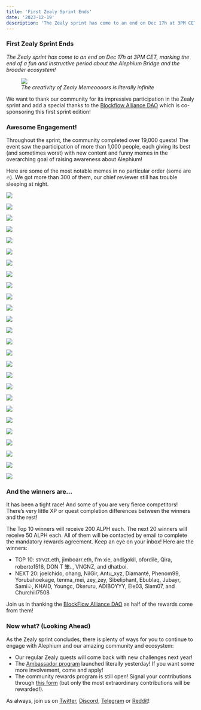 ```yaml
---
title: 'First Zealy Sprint Ends'
date: '2023-12-19'
description: 'The Zealy sprint has come to an end on Dec 17h at 3PM CET, marking the end of a fun and instructive period about the Alephium Bridge and…'
---
```


### First Zealy Sprint Ends

_The Zealy sprint has come to an end on Dec 17h at 3PM CET, marking the end of a fun and instructive period about the Alephium Bridge and the broader ecosystem!_

<figure id="3823" class="graf graf--figure graf-after--p">
<img src="https://cdn-images-1.medium.com/max/800/0*IxGlAubqHVvM4itB" class="graf-image" data-image-id="0*IxGlAubqHVvM4itB" data-width="470" data-height="500" data-is-featured="true" />
<figcaption><em>The creativity of Zealy Memeoooors is literally infinite</em></figcaption>
</figure>

We want to thank our community for its impressive participation in the Zealy sprint and add a special thanks to the <a href="https://twitter.com/Blockflow_DAO" class="markup--anchor markup--p-anchor" data-href="https://twitter.com/Blockflow_DAO" rel="noopener" target="_blank">Blockflow Alliance DAO</a> which is co-sponsoring this first sprint edition!

### Awesome Engagement!

Throughout the sprint, the community completed over 19,000 quests! The event saw the participation of more than 1,000 people, each giving its best (and sometimes worst) with new content and funny memes in the overarching goal of raising awareness about Alephium!

Here are some of the most notable memes in no particular order (some are 🔥). We got more than 300 of them, our chief reviewer still has trouble sleeping at night.

![](https://cdn-images-1.medium.com/max/400/1*tkWKga4jtDNgpT9xW2Vo7w.jpeg)

![](https://cdn-images-1.medium.com/max/600/1*CQ2oKF6kyRF7i2u0DTECnQ.jpeg)

![](https://cdn-images-1.medium.com/max/400/1*-AYiQhPqvMMZtN0-AAzqBg.jpeg)

![](https://cdn-images-1.medium.com/max/400/1*26H4pGM6b_FZecP8PsCb0w.jpeg)

![](https://cdn-images-1.medium.com/max/600/1*EODIsDqd80lXUUjh3Ng01w.png)

![](https://cdn-images-1.medium.com/max/400/1*MzN-A7QwjtFmxjqUOIsoVQ.png)

![](https://cdn-images-1.medium.com/max/600/1*hscCHccGC2shlwUjJM-Qgw.jpeg)

![](https://cdn-images-1.medium.com/max/400/1*_YwW7QiyouN_aMu1o5cpRA.png)

![](https://cdn-images-1.medium.com/max/400/1*tqGBiCa8z5MNkovaC4JOpw.jpeg)

![](https://cdn-images-1.medium.com/max/600/1*IjnyBN7AEjV77AfozePOMw.jpeg)

![](https://cdn-images-1.medium.com/max/400/1*-yYjypHCen0JuzpAzXscEw.jpeg)

![](https://cdn-images-1.medium.com/max/400/1*4SCLVuOMBwtZTZBSpLgrfg.png)

![](https://cdn-images-1.medium.com/max/400/1*6zaUCCVMZpjRfWHYmX8qkg.jpeg)

![](https://cdn-images-1.medium.com/max/400/1*rk38FivUHtlv6HcQhdD8DA.png)

![](https://cdn-images-1.medium.com/max/600/1*4aFQfyPcyKyAcVJSIhE67Q.jpeg)

![](https://cdn-images-1.medium.com/max/600/1*bcVXQTFKOl-QsJ1j8hM3OQ.jpeg)

![](https://cdn-images-1.medium.com/max/600/1*zGxhTjMv5om5GcKDfWoeKg.jpeg)

![](https://cdn-images-1.medium.com/max/400/1*m4lpOfO6G_t3GbHZxSyZTQ.jpeg)

![](https://cdn-images-1.medium.com/max/600/1*krB5Qgh6ct-C71FznRB36g.jpeg)

![](https://cdn-images-1.medium.com/max/400/1*2sM7Drwp_lCeIEECS6x4mg.png)

![](https://cdn-images-1.medium.com/max/600/1*kCGN091CwtFCWT7WE9qwzw.png)

![](https://cdn-images-1.medium.com/max/400/1*nJ3KNkubQgdcvAUMYzsOyg.jpeg)

![](https://cdn-images-1.medium.com/max/600/1*6lS8_7Seg8hwyUjNkJTAqQ.jpeg)

![](https://cdn-images-1.medium.com/max/600/1*ixKpZKXJCHROkVrC6brIwg.jpeg)

![](https://cdn-images-1.medium.com/max/800/1*9ExissPNauAQtt4woZzw1w.jpeg)

![](https://cdn-images-1.medium.com/max/600/1*b0fIjwUS2E5iQj9ENASw0g.jpeg)

### And the winners are…

It has been a tight race! And some of you are very fierce competitors! There’s very little XP or quest completion differences between the winners and the rest!

The Top 10 winners will receive 200 ALPH each. The next 20 winners will receive 50 ALPH each. All of them will be contacted by email to complete the mandatory rewards agreement. Keep an eye on your inbox! Here are the winners:

- <span id="3cb2">TOP 10: strvzt.eth, jimboarr.eth, I’m xie, andigokil, ofordile, Qira, roberto1516, DON T 笨､, VNGNZ, and dhatboi.</span>
- <span id="87ba">NEXT 20: joelchido, ohang, NilGir, Antu_xyz, Diamanté, Phenom99, Yorubahoekage, tenma_mei, zey_zey, Sibeliphant, Ebublaq, Jubayr, Sami♧, KHAID, Youngc, Okeruru, ADIBOYYY, Ele03, Siam07, and Churchill7508</span>

Join us in thanking the <a href="https://twitter.com/Blockflow_DAO" class="markup--anchor markup--p-anchor" data-href="https://twitter.com/Blockflow_DAO" rel="noopener" target="_blank">BlockFlow Alliance DAO</a> as half of the rewards come from them!

### Now what? (Looking Ahead)

As the Zealy sprint concludes, there is plenty of ways for you to continue to engage with Alephium and our amazing community and ecosystem:

- <span id="b95f">Our regular Zealy quests will come back with new challenges next year!</span>
- <span id="3e0d">The <a href="https://medium.com/@alephium/alephium-launches-its-ambassador-program-8e9c9c8c9d94" class="markup--anchor markup--li-anchor" data-href="https://medium.com/@alephium/alephium-launches-its-ambassador-program-8e9c9c8c9d94" target="_blank">Ambassador program</a> launched literally yesterday! If you want some more involvement, come and apply!</span>
- <span id="3661">The community rewards program is still open! Signal your contributions through <a href="https://docs.google.com/forms/d/e/1FAIpQLSeaSouXl-Hwd_lZohwgysqk-8whc9bydHuVpSCr1C6IoDHuoA/viewform" class="markup--anchor markup--li-anchor" data-href="https://docs.google.com/forms/d/e/1FAIpQLSeaSouXl-Hwd_lZohwgysqk-8whc9bydHuVpSCr1C6IoDHuoA/viewform" rel="noopener" target="_blank">this form</a> (but only the most extraordinary contributions will be rewarded!).</span>

As always, join us on <a href="https://twitter.com/alephium" class="markup--anchor markup--p-anchor" data-href="https://twitter.com/alephium" rel="noopener" target="_blank">Twitter</a>, <a href="http://alephium.org/discord" class="markup--anchor markup--p-anchor" data-href="http://alephium.org/discord" rel="noopener" target="_blank">Discord</a>, <a href="https://t.me/alephiumgroup" class="markup--anchor markup--p-anchor" data-href="https://t.me/alephiumgroup" rel="noopener" target="_blank">Telegram</a> or <a href="https://www.reddit.com/r/Alephium/" class="markup--anchor markup--p-anchor" data-href="https://www.reddit.com/r/Alephium/" rel="noopener" target="_blank">Reddit</a>!
